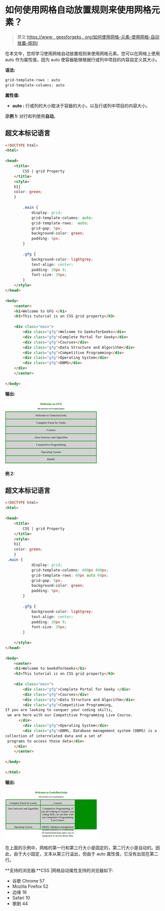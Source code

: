 # 如何使用网格自动放置规则来使用网格元素？

> 原文:[https://www . geesforgeks . org/如何使用网格-元素-使用网格-自动放置-规则/](https://www.geeksforgeeks.org/how-to-use-grid-element-using-the-grid-auto-placement-rules/)

在本文中，您将学习使用网格自动放置规则来使用网格元素。您可以在网格上使用 auto 作为属性值，因为 auto 使容器能够根据行或列中项目的内容自定义其大小。

**语法:**

```html
grid-template-rows : auto
grid-template-columns: auto
```

**属性值:**

*   **auto :** 行或列的大小取决于容器的大小，以及行或列中项目的内容大小。

**示例 1:** 对行和列使用**自动**。

## 超文本标记语言

```html
<!DOCTYPE html>
<html>

<head>
    <title>
        CSS | grid Property
    </title>
    <style>
    h1{
    color: green;
    }

        .main {
            display: grid;
            grid-template-columns: auto;
            grid-template-rows:  auto;
            grid-gap: 5px;
            background-color: green;
            padding: 5px;
        }

        .gfg {
            background-color: lightgrey;
            text-align: center;
            padding: 20px 0;
            font-size: 30px;
        }
    </style>
</head>

<body>
    <center>
    <h1>Welcome to GFG </h1>
    <h3>This tutorial is on CSS grid property</h3>

    <div class="main">
        <div class="gfg">Welcome to GeeksforGeeks</div>
        <div class="gfg">Complete Portal for Geeky</div>
        <div class="gfg">Courses</div>
        <div class="gfg">Data Structure and Algorithm</div>
        <div class="gfg">Competitive Programming</div>
        <div class="gfg">Operating System</div>
        <div class="gfg">DBMS</div>
    </div>
    </center>

</body>
```

**输出:**

![](img/e9ac45348cec69ef61df4448ccb58bc0.png)

**例 2:**

## 超文本标记语言

```html
<!DOCTYPE html>
<html>

<head>
    <title>
        CSS | grid Property
    </title>
    <style>
    h1{
    color: green;
    }
 .main {
            display: grid;
            grid-template-columns: 400px 400px;
            grid-template-rows: 60px auto 60px;
            grid-gap: 5px;
            background-color: green;
            padding: 5px;
        }

        .gfg {
            background-color: lightgrey;
            text-align: center;
            padding: 20px 0;
            font-size: 30px;
        }

    </style>
</head>

<body>
    <center>
    <h1>Welcome to GeekdforGeeks</h1>
    <h3>This tutorial is on CSS grid property</h3>

    <div class="main">
        <div class="gfg">Complete Portal for Geeky </div>
        <div class="gfg">Courses</div>
        <div class="gfg">Data Structure and Algorithm</div>
        <div class="gfg">Competitive Programming, 
If you are looking to conquer your coding skills,
 we are here with our Competitive Programming Live Course. 
      </div>
        <div class="gfg">Operating System</div>
        <div class="gfg">DBMS, Database management system (DBMS) is a 
collection of interrelated data and a set of
 programs to access those data</div>
    </div>
    </center>

</body>

</html>
```

**输出:**

![](img/c9570687a1aec9d8989b76dbeeb95bcf.png)

在上面的示例中，网格的第一行和第三行大小是固定的，第二行大小是自动的。因此，由于大小固定，文本从第三行溢出，但由于 auto 属性值，它没有出现在第二行。

**支持的浏览器:**CSS |网格自动属性支持的浏览器如下:

*   谷歌 Chrome 57
*   Mozilla Firefox 52
*   边缘 16
*   Safari 10
*   歌剧 44